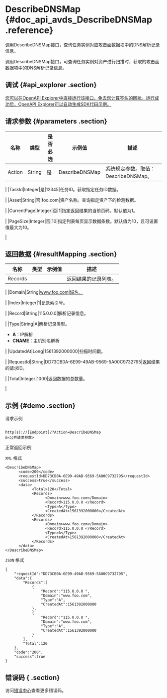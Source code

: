 # DescribeDNSMap {#doc_api_avds_DescribeDNSMap .reference}

调用DescribeDNSMap接口，查询任务实例对应攻击面数据项中的DNS解析记录信息。

调用DescribeDNSMap接口，可查询任务实例对资产进行扫描时，获取的攻击面数据项中的DNS解析记录信息。

## 调试 {#api_explorer .section}

[您可以在OpenAPI Explorer中直接运行该接口，免去您计算签名的困扰。运行成功后，OpenAPI Explorer可以自动生成SDK代码示例。](https://api.aliyun.com/#product=avds&api=DescribeDNSMap&type=RPC&version=2017-11-29)

## 请求参数 {#parameters .section}

|名称|类型|是否必选|示例值|描述|
|--|--|----|---|--|
|Action|String|是|DescribeDNSMap|系统规定参数。取值：DescribeDNSMap。

 |
|TaskId|Integer|是|12345|任务ID。获取指定任务ID数据。

 |
|Asset|String|否|foo.com|资产名称。查询指定资产下的检测数据。

 |
|CurrentPage|Integer|否|1|指定返回结果的当前页码。默认值为1。

 |
|PageSize|Integer|否|10|指定列表每页显示数据条数。默认值为10，且可设置值最大为10。

 |

## 返回数据 {#resultMapping .section}

|名称|类型|示例值|描述|
|--|--|---|--|
|Records| | |返回结果的记录列表。

 |
|Domain|String|www.foo.com|域名。

 |
|Index|Integer|1|记录索引号。

 |
|Record|String|115.0.0.0|解析记录信息。

 |
|Type|String|A|解析记录类型。

 -   **A**：IP解析
-   **CNAME**：主机别名解析

 |
|UpdatedAt|Long|1561392000000|扫描时间戳。

 |
|RequestId|String|DD73CB0A-6E99-49AB-9569-5A00C9732795|返回结果的请求ID。

 |
|Total|Integer|1000|返回数据的总数量。

 |

## 示例 {#demo .section}

请求示例

``` {#request_demo}

http(s)://[Endpoint]/?Action=DescribeDNSMap
&<公共请求参数>

```

正常返回示例

`XML` 格式

``` {#xml_return_success_demo}
<DescribeDNSMap>
	  <code>200</code>
	  <requestId>DD73CB0A-6E99-49AB-9569-5A00C9732795</requestId>
	  <success>true</success>
	  <data>
		    <Total>120</Total>
		    <Records>
			      <Domain>www.foo.com</Domain>
			      <Record>115.0.0.0 </Record>
			      <Type>A</Type>
			      <CreatedAt>1561392000000</CreatedAt>
		    </Records>
		    <Records>
			      <Domain>www.foo.com</Domain>
			      <Record>115.0.0.0 </Record>
			      <Type>A</Type>
			      <CreatedAt>1561392000000</CreatedAt>
		    </Records>
	  </data>
</DescribeDNSMap>
```

`JSON` 格式

``` {#json_return_success_demo}
{
	"requestId":"DD73CB0A-6E99-49AB-9569-5A00C9732795",
	"data":{
		"Records":[
			{
				"Record":"115.0.0.0 ",
				"Domain":"www.foo.com",
				"Type":"A",
				"CreatedAt":1561392000000
			},
			{
				"Record":"115.0.0.0 ",
				"Domain":"www.foo.com",
				"Type":"A",
				"CreatedAt":1561392000000
			}
		],
		"Total":120
	},
	"code":"200",
	"success":true
}
```

## 错误码 { .section}

访问[错误中心](https://error-center.alibabacloud.com/status/product/avds)查看更多错误码。

